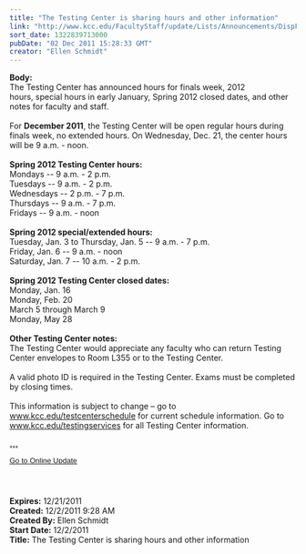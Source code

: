 ```yaml
---
title: "The Testing Center is sharing hours and other information"
link: "http://www.kcc.edu/FacultyStaff/update/Lists/Announcements/DispForm.aspx?ID=544"
sort_date: 1322839713000
pubDate: "02 Dec 2011 15:28:33 GMT"
creator: "Ellen Schmidt"
---
```


<div><b>Body:</b> <div class="ExternalClass023E60C93D0D439CB2EAF0A56BCC9458">
<div>
<div>The Testing Center has announced hours for finals week, 2012 hours, special hours in early January, Spring 2012 closed dates, and other notes for faculty and staff.</div>
<div> </div>
<div>For <strong>December 2011</strong>, the Testing Center will be open regular hours during finals week, no extended hours. On Wednesday, Dec. 21, the center hours will be 9 a.m. - noon.</div>
<div><br /><strong>Spring 2012 Testing Center hours:<br /></strong>Mondays -- 9 a.m. - 2 p.m.<br />Tuesdays -- 9 a.m. - 2 p.m.<br />Wednesdays -- 2 p.m. - 7 p.m.<br />Thursdays -- 9 a.m. - 7 p.m.<br />Fridays -- 9 a.m. - noon</div>
<div> </div>
<div><strong>Spring 2012 special/extended hours:</strong></div>
<div>Tuesday, Jan. 3 to Thursday, Jan. 5 -- 9 a.m. - 7 p.m.</div>
<div>Friday, Jan. 6 -- 9 a.m. - noon</div>
<div>Saturday, Jan. 7 -- 10 a.m. - 2 p.m.</div>
<div> </div>
<div><strong>Spring 2012 Testing Center closed dates:<br /></strong>Monday, Jan. 16 <br />Monday, Feb. 20 <br />March 5 through March 9 <br />Monday, May 28 </div>
<div>   <br /><strong>Other Testing Center notes:</strong></div>
<div>
<div>The Testing Center would appreciate any faculty who can return Testing Center envelopes to Room L355 or to the Testing Center.</div>
<div> </div>A valid photo ID is required in the Testing Center. Exams must be completed by closing times.  </div>
<div> </div>
<div>This information is subject to change – go to <a href="/testcenterschedule">www.kcc.edu/testcenterschedule</a> for current schedule information. Go to <a href="/testingservices">www.kcc.edu/testingservices</a> for all Testing Center information.<br />
<p style="margin:0in 0in 5.2pt" class="MsoNormal"><span style="font-family:'Arial', 'sans-serif';color:#333333"><font size="2"></font></span> </p>
<p style="margin:0in 0in 5.2pt" class="MsoNormal"><span style="font-family:'Arial', 'sans-serif';color:#333333"><font size="2" face="">***</font></span></p>
<p style="margin:0in 0in 5.2pt" class="MsoNormal"><font size="2" face="Arial"><a href="/FacultyStaff/update/Pages/dailyupdate.aspx">Go to Online Update</a></font></p>
<p style="margin:0in 0in 5.2pt" class="MsoNormal"><font size="2" face="Arial"></font> </p>
<p style="margin:0in 0in 5.2pt" class="MsoNormal"> </p></div></div></div></div>
<div><b>Expires:</b> 12/21/2011</div>
<div><b>Created:</b> 12/2/2011 9:28 AM</div>
<div><b>Created By:</b> Ellen Schmidt</div>
<div><b>Start Date:</b> 12/2/2011</div>
<div><b>Title:</b> The Testing Center is sharing hours and other information</div>
